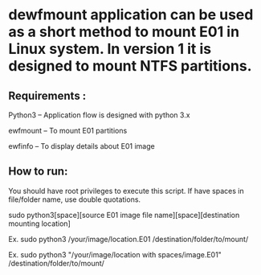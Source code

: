 # dewfmount application can be used as a short method to mount E01 in Linux system. In version 1 it is designed to mount NTFS partitions. 

Requirements : 
---------------

Python3 – Application flow is designed with python 3.x

ewfmount – To mount E01 partitions

ewfinfo – To display details about E01 image

How to run:
---------------

You should have root privileges to execute this script. If have spaces in file/folder name, use double quotations.

sudo python3[space][source E01 image file name][space][destination mounting location]

Ex. sudo python3 /your/image/location.E01 /destination/folder/to/mount/

Ex. sudo python3 "/your/image/location with spaces/image.E01" /destination/folder/to/mount/
